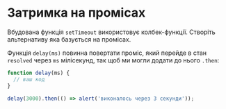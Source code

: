 
# Затримка на промісах

Вбудована функція `setTimeout` використовує колбек-функції. Створіть альтернативу яка базується на промісах.

Функція `delay(ms)` повинна повертати проміс, який перейде в стан `resolved` через `ms` мілісекунд, так щоб ми могли додати до нього `.then`:

```js
function delay(ms) {
  // ваш код
}

delay(3000).then(() => alert('виконалось через 3 секунди'));
```
